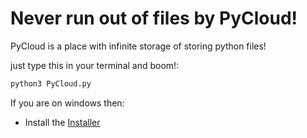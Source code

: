 # Never run out of files by PyCloud!

PyCloud is a place with infinite storage of storing python files!

just type this in your terminal and boom!:
```sh
python3 PyCloud.py
```

If you are on windows then:
- Install the [Installer](https://github.com/sojoyork/PyCloud/archive/refs/heads/main.zip)
